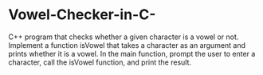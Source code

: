 # Vowel-Checker-in-C-
C++ program that checks whether a given character is a vowel or not. Implement a function isVowel that takes a character as an argument and prints whether it is a vowel. In the main function, prompt the user to enter a character, call the isVowel function, and print the result.
